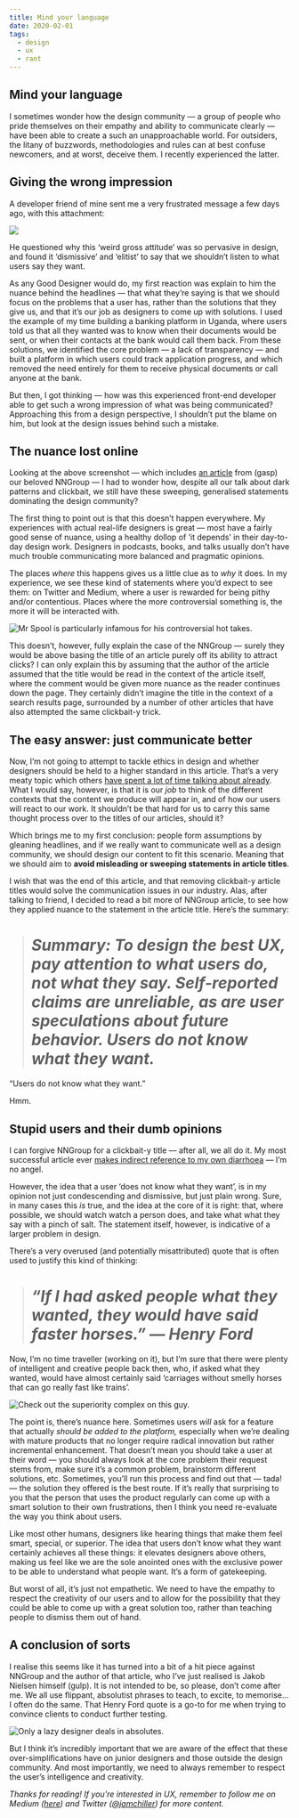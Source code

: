 ```yaml
---
title: Mind your language
date: 2020-02-01
tags:
  - design
  - ux
  - rant
---
```



## Mind your language

I sometimes wonder how the design community — a group of people who pride themselves on their empathy and ability to communicate clearly — have been able to create a such an unapproachable world. For outsiders, the litany of buzzwords, methodologies and rules can at best confuse newcomers, and at worst, deceive them. I recently experienced the latter.

## Giving the wrong impression

A developer friend of mine sent me a very frustrated message a few days ago, with this attachment:

![](https://cdn-images-1.medium.com/max/2000/1*-LlWOQOvFkEopZtkMfGLyw.jpeg)

He questioned why this ‘weird gross attitude’ was so pervasive in design, and found it ‘dismissive’ and ‘elitist’ to say that we shouldn’t listen to what users say they want.

As any Good Designer would do, my first reaction was explain to him the nuance behind the headlines — that what they’re saying is that we should focus on the problems that a user has, rather than the solutions that they give us, and that it’s our job as designers to come up with solutions. I used the example of my time building a banking platform in Uganda, where users told us that all they wanted was to know when their documents would be sent, or when their contacts at the bank would call them back. From these solutions, we identified the core problem — a lack of transparency — and built a platform in which users could track application progress, and which removed the need entirely for them to receive physical documents or call anyone at the bank.

But then, I got thinking — how was this experienced front-end developer able to get such a wrong impression of what was being communicated? Approaching this from a design perspective, I shouldn’t put the blame on him, but look at the design issues behind such a mistake.

## The nuance lost online

Looking at the above screenshot — which includes [an article](https://www.nngroup.com/articles/first-rule-of-usability-dont-listen-to-users/) from (gasp) our beloved NNGroup — I had to wonder how, despite all our talk about dark patterns and clickbait, we still have these sweeping, generalised statements dominating the design community?

The first thing to point out is that this doesn’t happen everywhere. My experiences with actual real-life designers is great — most have a fairly good sense of nuance, using a healthy dollop of ‘it depends’ in their day-to-day design work. Designers in podcasts, books, and talks usually don’t have much trouble communicating more balanced and pragmatic opinions.

The places *where* this happens gives us a little clue as to *why* it does. In my experience, we see these kind of statements where you’d expect to see them: on Twitter and Medium, where a user is rewarded for being pithy and/or contentious. Places where the more controversial something is, the more it will be interacted with.

![Mr Spool is particularly infamous for his controversial hot takes.](https://cdn-images-1.medium.com/max/2400/1*Yy50J2yiQcu7ddMK8dyUrA.png)

This doesn’t, however, fully explain the case of the NNGroup — surely they would be above basing the title of an article purely off its ability to attract clicks? I can only explain this by assuming that the author of the article assumed that the title would be read in the context of the article itself, where the comment would be given more nuance as the reader continues down the page. They certainly didn’t imagine the title in the context of a search results page, surrounded by a number of other articles that have also attempted the same clickbait-y trick.

## The easy answer: just communicate better

Now, I’m not going to attempt to tackle ethics in design and whether designers should be held to a higher standard in this article. That’s a very meaty topic which others [have spent a lot of time talking about already](https://muledesign.com/2017/07/ethics-cant-be-a-side-hustle). What I would say, however, is that it is our *job* to think of the different contexts that the content we produce will appear in, and of how our users will react to our work. It shouldn’t be that hard for us to carry this same thought process over to the titles of our articles, should it?

Which brings me to my first conclusion: people form assumptions by gleaning headlines, and if we really want to communicate well as a design community, we should design our content to fit this scenario. Meaning that we should aim to **avoid misleading or sweeping statements in article titles**.

I wish that was the end of this article, and that removing clickbait-y article titles would solve the communication issues in our industry. Alas, after talking to friend, I decided to read a bit more of NNGroup article, to see how they applied nuance to the statement in the article title. Here’s the summary:
> # *Summary: To design the best UX, pay attention to what users do, not what they say. Self-reported claims are unreliable, as are user speculations about future behavior. Users do not know what they want.*

“Users do not know what they want.”

Hmm.

## Stupid users and their dumb opinions

I can forgive NNGroup for a clickbait-y title — after all, we all do it. My most successful article ever [makes indirect reference to my own diarrhoea](https://medium.com/@jamchiller/one-week-on-huel-one-small-step-for-man-one-giant-leap-for-my-bowels-a9026a48d94d) — I’m no angel.

However, the idea that a user ‘does not know what they want’, is in my opinion not just condescending and dismissive, but just plain wrong. Sure, in many cases this *is* true, and the idea at the core of it is right: that, where possible, we should watch watch a person does, and take what what they say with a pinch of salt. The statement itself, however, is indicative of a larger problem in design.

There’s a very overused (and potentially misattributed) quote that is often used to justify this kind of thinking:
> # *“If I had asked people what they wanted, they would have said faster horses.” — Henry Ford*

Now, I’m no time traveller (working on it), but I’m sure that there were plenty of intelligent and creative people back then, who, if asked what they wanted, would have almost certainly said ‘carriages without smelly horses that can go really fast like trains’.

![Check out the superiority complex on this guy.](https://cdn-images-1.medium.com/max/2880/1*llscINoov8mOXmkcqayX4g.jpeg)

The point is, there’s nuance here. Sometimes users *will* ask for a feature that actually *should be added to the platform,* especially when we’re dealing with mature products that no longer require radical innovation but rather incremental enhancement. That doesn’t mean you should take a user at their word — you should always look at the core problem their request stems from, make sure it’s a common problem, brainstorm different solutions, etc. Sometimes, you’ll run this process and find out that — tada! — the solution they offered is the best route. If it’s really that surprising to you that the person that uses the product regularly can come up with a smart solution to their own frustrations, then I think you need re-evaluate the way you think about users.

Like most other humans, designers like hearing things that make them feel smart, special, or superior. The idea that users don’t know what they want certainly achieves all these things: it elevates designers above others, making us feel like we are the sole anointed ones with the exclusive power to be able to understand what people want. It’s a form of gatekeeping.

But worst of all, it’s just not empathetic. We need to have the empathy to respect the creativity of our users and to allow for the possibility that they could be able to come up with a great solution too, rather than teaching people to dismiss them out of hand.

## A conclusion of sorts

I realise this seems like it has turned into a bit of a hit piece against NNGroup and the author of that article, who I’ve just realised is Jakob Nielsen himself (gulp). It is not intended to be, so please, don’t come after me. We all use flippant, absolutist phrases to teach, to excite, to memorise… I often do the same. That Henry Ford quote is a go-to for me when trying to convince clients to conduct further testing.

![Only a lazy designer deals in absolutes.](https://cdn-images-1.medium.com/max/2560/1*Xf046CN2a2dcdG4zcxLqyQ.jpeg)

But I think it’s incredibly important that we are aware of the effect that these over-simplifications have on junior designers and those outside the design community. And most importantly, we need to always remember to respect the user’s intelligence and creativity.

*Thanks for reading! If you’re interested in UX, remember to follow me on Medium ([here](https://medium.com/@jamchiller)) and Twitter ([@jamchiller](https://twitter.com/JamChiller)) for more content.*
